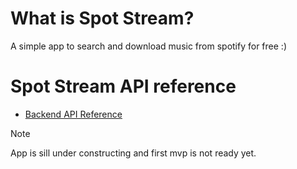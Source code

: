 # What is Spot Stream?
A simple app to search and download music from spotify for free :)

# Spot Stream API reference
* [Backend API Reference](./backend/README.md)

> [!NOTE]
> App is sill under constructing and first mvp is not ready yet.